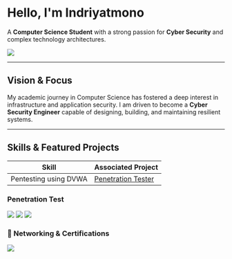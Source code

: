 # Hello, I'm Indriyatmono

A **Computer Science Student** with a strong passion for **Cyber Security** and complex technology architectures.

<a href="https://www.linkedin.com/in/indriyatmono-supajar-63b4a0240/"><img src="https://img.shields.io/badge/-LinkedIn-0072b1?&style=for-the-badge&logo=linkedin&logoColor=white" /></a>

---

## Vision & Focus

My academic journey in Computer Science has fostered a deep interest in infrastructure and application security. I am driven to become a **Cyber Security Engineer** capable of designing, building, and maintaining resilient systems.

---

## Skills & Featured Projects
| Skill                                         | Associated Project         |
|-----------------------------------------------|----------------------------|
| Pentesting using DVWA                         | <a href="https://github.com/indrikalis/Pentesting.git">Penetration Tester</a>|

### Penetration Test
<div>
  <img src="https://img.shields.io/badge/-Kali%20Linux-0F172A?&style=for-the-badge&logo=kali-linux&logoColor=white" />
  <img src="https://img.shields.io/badge/-Burp%20Suite-D35400?&style=for-the-badge&logo=portswigger&logoColor=white" />
  <img src="https://img.shields.io/badge/-Hydra-6C2DC7?&style=for-the-badge&logo=hydra&logoColor=white" />
</div>


### 🏅 Networking & Certifications

<div>
    <img src="https://img.shields.io/badge/Cisco_Networking_Academy-CCNA_1-1F6DD5?style=for-the-badge&logo=cisco&logoColor=white" />
</div>
